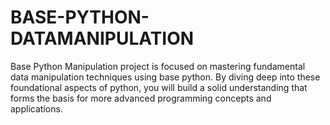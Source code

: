 # BASE-PYTHON-DATAMANIPULATION
Base Python Manipulation project is focused on mastering fundamental data manipulation techniques using base python. By diving deep into these foundational aspects of python, you will build a solid understanding that forms the basis for more advanced programming concepts and applications.

